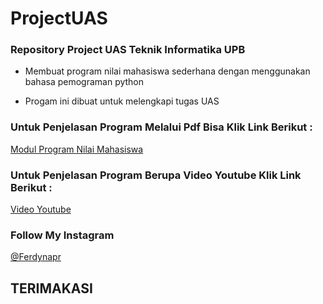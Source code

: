 # ProjectUAS

### Repository Project UAS Teknik Informatika UPB

 - Membuat program nilai mahasiswa sederhana dengan menggunakan bahasa pemograman python
  
  
 - Progam ini dibuat untuk melengkapi tugas UAS
  
  
 ### Untuk Penjelasan Program Melalui Pdf Bisa Klik Link Berikut : 
 
 [Modul Program Nilai Mahasiswa](https://drive.google.com/file/d/1OC5LC29rJk9WLIN6VNRbFo83nVXfE4OJ/view?usp=drivesdk)
 
 ###  Untuk Penjelasan Program Berupa Video Youtube Klik Link Berikut : 
 
 [Video Youtube](https://youtu.be/GpJdLFPD6PQ)
 
 ### Follow My Instagram
 
 [@Ferdynapr](https://instagram.com/ferdynapr?igshid=YmMyMTA2M2Y=)
 
 ## TERIMAKASI
